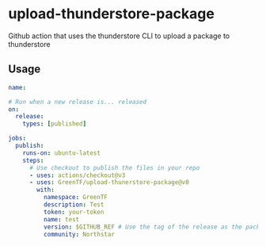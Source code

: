 # upload-thunderstore-package
Github action that uses the thunderstore CLI to upload a package to thunderstore

## Usage 

```yml
name: 

# Run when a new release is... released
on: 
  release:
    types: [published]

jobs:
  publish:
    runs-on: ubuntu-latest
    steps:
      # Use checkout to publish the files in your repo
      - uses: actions/checkout@v3
      - uses: GreenTF/upload-thunerstore-package@v0
        with:
          namespace: GreenTF
          description: Test
          token: your-token
          name: test
          version: $GITHUB_REF # Use the tag of the release as the package version
          community: Northstar
```

